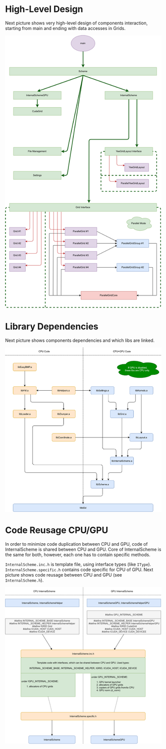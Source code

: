 # High-Level Design

Next picture shows very high-level design of components interaction, starting from main and ending with data accesses in Grids.

![High-Level](Images/component_deps.png)

# Library Dependencies

Next picture shows components dependencies and which libs are linked.

![Libs](Images/libs_deps.png)

# Code Reusage CPU/GPU

In order to minimize code duplication between CPU and GPU, code of InternalScheme is shared between CPU and GPU. Core of InternalScheme is the same for both, however, each one has to contain specific methods.

`InternalScheme.inc.h` is template file, using interface types (like `IType`). `InternalScheme.specific.h` contains code specific for CPU of GPU. Next picture shows code reusage between CPU and GPU (see `InternalScheme.h`).

![InternalScheme](Images/internalscheme.png)
